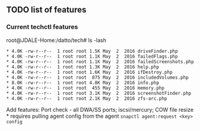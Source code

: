 ## TODO list of features

### Current techctl features

root@JDALE-Home:/datto/tech# ls -lash
```
* 4.0K -rw-r--r--  1 root root 1.5K May  2  2016 driveFinder.php
* 4.0K -rw-r--r--  1 root root 1.1K May  2  2016 failedFlags.php
* 4.0K -rw-r--r--  1 root root 1.1K May  2  2016 failedScreenshots.php
* 4.0K -rw-r--r--  1 root root 1.3K May  2  2016 help.php
* 4.0K -rw-r--r--  1 root root 1.6K May  2  2016 ifDestroy.php
* 4.0K -rw-r--r--  1 root root  875 May  2  2016 includedVolumes.php
* 8.0K -rw-r--r--  1 root root 4.8K May  2  2016 info.php
* 4.0K -rw-r--r--  1 root root  455 May  2  2016 memory.php
* 4.0K -rw-r--r--  1 root root 3.1K May  2  2016 screenshotFinder.php
* 4.0K -rw-r--r--  1 root root 2.1K May  2  2016 zfs-arc.php
```

Add features:
Port check - all DWA/SS ports; iscsi/mercury;
COW file resize
    * requires pulling agent config from the agent `snapctl agent:request <key> config`
